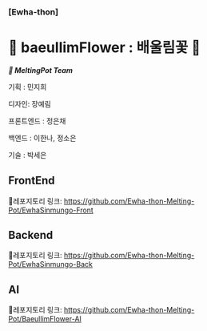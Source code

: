 ### [Ewha-thon]

# **🌸 baeullimFlower : 배울림꽃 🌸**

***🍯 MeltingPot Team***

기획 :  민지희 

디자인: 장예림

프론트엔드 : 정은채

백엔드 : 이한나, 정소은

기술 : 박세은



## FrontEnd

📍레포지토리 링크: https://github.com/Ewha-thon-Melting-Pot/EwhaSinmungo-Front

## Backend
📍레포지토리 링크: https://github.com/Ewha-thon-Melting-Pot/EwhaSinmungo-Back

## AI
📍레포지토리 링크: https://github.com/Ewha-thon-Melting-Pot/BaeullimFlower-AI
